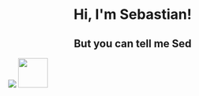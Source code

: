 <h1 align="center">Hi, I'm Sebastian!</h1> 
<h2 align="center">But you can tell me Sed </h2> 
<img src="https://firebasestorage.googleapis.com/v0/b/port-e39af.appspot.com/o/README_HEAD_.svg?alt=media&token=85baca44-9c42-4d3a-96bf-253fbb5ab151" wigth="1080" />


<img src="https://media.giphy.com/media/LnQjpWaON8nhr21vNW/giphy.gif" width="60">

